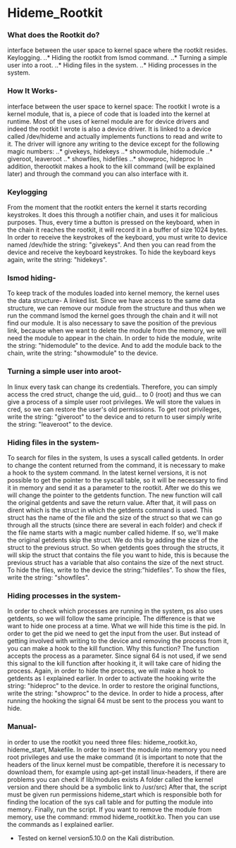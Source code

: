 # Hideme_Rootkit

### What does the Rootkit do?
interface between the user space to kernel space where the rootkit resides.
Keylogging.
..* Hiding the rootkit from lsmod command.
..* Turning a simple user into a root.
..* Hiding files in the system.
..* Hiding processes in the system.

### How It Works-
interface between the user space to kernel space:
The rootkit I wrote is a kernel module, that is, a piece of code that is loaded into the kernel at runtime. Most of the uses of kernel module are for device drivers and indeed the rootkit I wrote is also a device driver. It is linked to a device called /dev/hideme and actually implements functions to read and write to it.
The driver will ignore any writing to the device except for the following magic numbers:
..* givekeys, hidekeys
..* showmodule, hidemodule 
..* giveroot, leaveroot
..* showfiles, hidefiles 
..* showproc, hideproc
In addition, therootkit makes a hook to the kill command (will be explained later) and through the command you can also interface with it.

### Keylogging
From the moment that the rootkit enters the kernel it starts recording keystrokes. It does this through a notifier chain, and uses it for malicious purposes. Thus, every time a button is pressed on the keyboard, when in the chain it reaches the rootkit, it will record it in a buffer of size 1024 bytes.
In order to receive the keystrokes of the keyboard, you must write to device named /dev/hide the string: "givekeys". And then you can read from the device and receive the keyboard keystrokes. To hide the keyboard keys again, write the string: "hidekeys".

### lsmod hiding-
To keep track of the modules loaded into kernel memory, the kernel uses the data structure- A linked list. Since we have access to the same data structure, we can remove our module from the structure and thus when we run the command lsmod the kernel goes through the chain and it will not find our module. It is also necessary to save the position of the previous link, because when we want to delete the module from the memory, we will need the module to appear in the chain. In order to hide the module, write the string: "hidemodule" to the device. And to add the module back to the chain, write the string: "showmodule" to the device.

### Turning a simple user into aroot-
In linux every task can change its credentials. Therefore, you can simply access the cred struct, change the uid, guid... to 0 (root) and thus we can give a process of a simple user root privileges. We will store the values ​​in cred, so we can restore the user's old permissions. To get root privileges, write the string: "giveroot" to the device and to return to user simply write the string: "leaveroot" to the device.

### Hiding files in the system-
To search for files in the system, ls uses a syscall called getdents. In order to change the content returned from the command, it is necessary to make a hook to the system command. In the latest kernel versions, it is not possible to get the pointer to the syscall table, so it will be necessary to find it in memory and send it as a parameter to the rootkit. After we do this we will change the pointer to the getdents function. The new function will call the original getdents and save the return value. After that, it will pass on dirent which is the struct in which the getdents command is used. This struct has the name of the file and the size of the struct so that we can go through all the structs (since there are several in each folder) and check if the file name starts with a magic number called hideme. If so, we'll make the original getdents skip the struct. We do this by adding the size of the struct to the previous struct. So when getdents goes through the structs, it will skip the struct that contains the file you want to hide, this is because the previous struct has a variable that also contains the size of the next struct.
To hide the files, write to the device the string:”hidefiles”. To show the files, write the string: "showfiles".

### Hiding processes in the system-
In order to check which processes are running in the system, ps also uses getdents, so we will follow the same principle. The difference is that we want to hide one process at a time. What we will hide this time is the pid. In order to get the pid we need to get the input from the user. But instead of getting involved with writing to the device and removing the process from it, you can make a hook to the kill function. Why this function? The function accepts the process as a parameter. Since signal 64 is not used, if we send this signal to the kill function after hooking it, it will take care of hiding the process. Again, in order to hide the process, we will make a hook to getdents as I explained earlier.
In order to activate the hooking write the string: "hideproc" to the device. In order to restore the original functions, write the string: "showproc" to the device.
In order to hide a process, after running the hooking the signal 64 must be sent to the process you want to hide.

### Manual-
in order to use the rootkit you need three files: hideme_rootkit.ko, hideme_start, Makefile. In order to insert the module into memory you need root privileges and use the make command (it is important to note that the headers of the linux kernel must be compatible, therefore it is necessary to download them, for example using apt-get install linux-headers, if there are problems you can check if lib/modules exists A folder called the kernel version and there should be a symbolic link to /usr/src)
After that, the script must be given run permissions hideme_start which is responsible both for finding the location of the sys call table and for putting the module into memory. Finally, run the script. If you want to remove the module from memory, use the command: rmmod hideme_rootkit.ko.
Then you can use the commands as I explained earlier.	

- Tested on kernel version5.10.0 on the Kali distribution.
